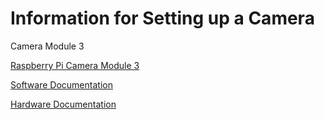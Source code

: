 # Information for Setting up a Camera

Camera Module 3

[Raspberry Pi Camera Module 3](https://www.raspberrypi.com/products/camera-module-3/)

[Software Documentation](https://www.raspberrypi.com/documentation/computers/camera_software.html)

[Hardware Documentation](https://www.raspberrypi.com/documentation/accessories/camera.html#install-a-raspberry-pi-camera)
